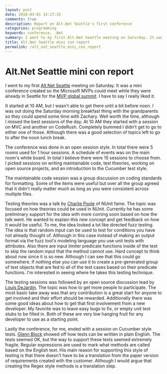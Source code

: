 ```yaml
---
layout: post
date: 2010-03-01 15:17:15
comments: true
description: Report on Alt.Net Seattle's first conference
categories: programming
keywords: conference, .Net
summary: I went to my first Alt.Net Seattle meeting on Saturday. It was a mini conference created so the Microsoft MVPs could meet while they were already in Seattle for the MVP global summit. I have to say I really liked it.
title: Alt.Net Seattle mini con report
permalink: /alt_net_seattle_mini_con_report
---
```


# Alt.Net Seattle mini con report

I went to my first [Alt.Net Seattle](http://www.altnetseattle.org) meeting on Saturday. It was a mini conference created so the Microsoft MVPs could meet while they were already in Seattle for the [MVP global summit](http://www.mvpsummit2010.com). I have to say I really liked it.

It started at 10 AM, but I wasn't able to get there until a bit before noon. I was out doing the Saturday morning breakfast thing with the grandparents so they could spend some time with Zachary. Well worth the time, although I missed the best sessions of the day. At 10 AM they started with a session on MVC and another on CodeRush. Completely bummed I didn't get to go to either one of those. Although there was a good selection of topics left to go to after the noon lunch break.

The conference was done in an open session style. In total there were 5 rooms used for 1 hour sessions. A schedule of events was on the main room's white board. In total I believe there were 15 sessions to choose from. I picked sessions on writing maintainable code, test theories, working on open source projects, and an introduction to the Cucumber test style.

The maintainable code session was a group discussion on coding standards for formatting. Some of the items were useful but over all the group agreed that it didn't really matter much as long as you were consistent across multiple files.

Testing theories was a talk by [Charlie Poole](http://www.charliepoole.org) of NUnit fame. The topic was focused on how theories could be used in NUnit. Currently he has some preliminary support for the idea with more coming soon based on how the talk went. He wanted to explain this new concept and get feedback on how it would be useful. To me, the idea looked a lot like directed fuzz testing. The idea is that random input can be used to test for conditions you have not already thought of. Although in this case instead of making an output format via the fuzz tool's modeling language you use unit tests with attributes. Also there are input limiter predicate functions inside of the test to skip the random input that the method cannot use.  Hard concept to think about now since it is so new. Although I can see that this could go somewhere. If nothing else you can use it to create a pre-generated group of test objects that are fed to all of the test cases based on their predicate functions. I'm interested in seeing where he takes this testing technique.

The testing sessions was followed by an open source discussion lead by [Louis DeJardin](http://whereslou.com). The topic was how to get more people to participate. The most basic take away was that any contribution is a great start for anyone to get involved and their effort should be rewarded. Additionally there was some good ideas about how to get that first involvement from a new developer. My favorite was to leave easy bugs to fix, or empty unit test stubs to be filled in. Both of these are very low hanging fruit for any developer to use as a starting point.

Lastly the conference, for me, ended with a session on Cucumber style tests. [Glenn Block](http://blogs.msdn.com/gblock) showed off how tests can be written in plain English. The tests seemed OK, but the way to support these tests seemed extremely fragile. Regular expressions are used to mark what methods are called based on the English text. His main reason for supporting this style of testing is that there doesn't have to be a translation from the paper version of requirements created with the customer. Although I would argue that creating the Regex style methods is a translation step.
